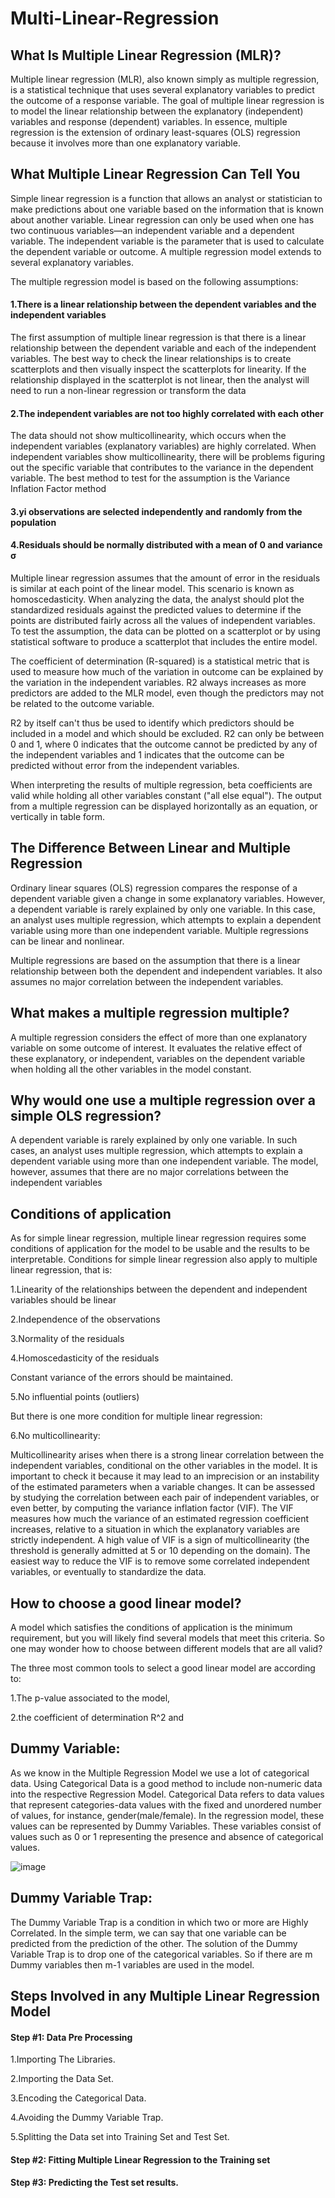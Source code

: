 # Multi-Linear-Regression

## What Is Multiple Linear Regression (MLR)?

Multiple linear regression (MLR), also known simply as multiple regression, is a statistical technique that uses several explanatory variables to predict the outcome of a response variable. The goal of multiple linear regression is to model the linear relationship between the explanatory (independent) variables and response (dependent) variables. In essence, multiple regression is the extension of ordinary least-squares (OLS) regression because it involves more than one explanatory variable.

## What Multiple Linear Regression Can Tell You

Simple linear regression is a function that allows an analyst or statistician to make predictions about one variable based on the information that is known about another variable. Linear regression can only be used when one has two continuous variables—an independent variable and a dependent variable. The independent variable is the parameter that is used to calculate the dependent variable or outcome. A multiple regression model extends to several explanatory variables.

The multiple regression model is based on the following assumptions:

#### 1.There is a linear relationship between the dependent variables and the independent variables

The first assumption of multiple linear regression is that there is a linear relationship between the dependent variable and each of the independent variables. The best way to check the linear relationships is to create scatterplots and then visually inspect the scatterplots for linearity. If the relationship displayed in the scatterplot is not linear, then the analyst will need to run a non-linear regression or transform the data

#### 2.The independent variables are not too highly correlated with each other

The data should not show multicollinearity, which occurs when the independent variables (explanatory variables) are highly correlated. When independent variables show multicollinearity, there will be problems figuring out the specific variable that contributes to the variance in the dependent variable. The best method to test for the assumption is the Variance Inflation Factor method

#### 3.yi observations are selected independently and randomly from the population

#### 4.Residuals should be normally distributed with a mean of 0 and variance σ

Multiple linear regression assumes that the amount of error in the residuals is similar at each point of the linear model. This scenario is known as homoscedasticity. When analyzing the data, the analyst should plot the standardized residuals against the predicted values to determine if the points are distributed fairly across all the values of independent variables. To test the assumption, the data can be plotted on a scatterplot or by using statistical software to produce a scatterplot that includes the entire model.


The coefficient of determination (R-squared) is a statistical metric that is used to measure how much of the variation in outcome can be explained by the variation in the independent variables. R2 always increases as more predictors are added to the MLR model, even though the predictors may not be related to the outcome variable.

R2 by itself can't thus be used to identify which predictors should be included in a model and which should be excluded. R2 can only be between 0 and 1, where 0 indicates that the outcome cannot be predicted by any of the independent variables and 1 indicates that the outcome can be predicted without error from the independent variables.

When interpreting the results of multiple regression, beta coefficients are valid while holding all other variables constant ("all else equal"). The output from a multiple regression can be displayed horizontally as an equation, or vertically in table form.

## The Difference Between Linear and Multiple Regression
Ordinary linear squares (OLS) regression compares the response of a dependent variable given a change in some explanatory variables. However, a dependent variable is rarely explained by only one variable. In this case, an analyst uses multiple regression, which attempts to explain a dependent variable using more than one independent variable. Multiple regressions can be linear and nonlinear.

Multiple regressions are based on the assumption that there is a linear relationship between both the dependent and independent variables. It also assumes no major correlation between the independent variables.

## What makes a multiple regression multiple?
A multiple regression considers the effect of more than one explanatory variable on some outcome of interest. It evaluates the relative effect of these explanatory, or independent, variables on the dependent variable when holding all the other variables in the model constant.

## Why would one use a multiple regression over a simple OLS regression?
A dependent variable is rarely explained by only one variable. In such cases, an analyst uses multiple regression, which attempts to explain a dependent variable using more than one independent variable. The model, however, assumes that there are no major correlations between the independent variables

## Conditions of application


As for simple linear regression, multiple linear regression requires some conditions of application for the model to be usable and the results to be interpretable. Conditions for simple linear regression also apply to multiple linear regression, that is:

1.Linearity of the relationships between the dependent and independent variables should be linear

2.Independence of the observations

3.Normality of the residuals

4.Homoscedasticity of the residuals

Constant variance of the errors should be maintained.

5.No influential points (outliers)

But there is one more condition for multiple linear regression:

6.No multicollinearity:

Multicollinearity arises when there is a strong linear correlation between the independent variables, conditional on the other variables in the model. It is important to check it because it may lead to an imprecision or an instability of the estimated parameters when a variable changes. It can be assessed by studying the correlation between each pair of independent variables, or even better, by computing the variance inflation factor (VIF). The VIF measures how much the variance of an estimated regression coefficient increases, relative to a situation in which the explanatory variables are strictly independent. A high value of VIF is a sign of multicollinearity (the threshold is generally admitted at 5 or 10 depending on the domain). The easiest way to reduce the VIF is to remove some correlated independent variables, or eventually to standardize the data.

## How to choose a good linear model?

A model which satisfies the conditions of application is the minimum requirement, but you will likely find several models that meet this criteria. So one may wonder how to choose between different models that are all valid?

The three most common tools to select a good linear model are according to:

1.The p-value associated to the model,

2.the coefficient of determination R^2 and

## Dummy Variable:

As we know in the Multiple Regression Model we use a lot of categorical data. Using Categorical Data is a good method to include non-numeric data into the respective Regression Model. Categorical Data refers to data values that represent categories-data values with the fixed and unordered number of values, for instance, gender(male/female). In the regression model, these values can be represented by Dummy Variables. 
These variables consist of values such as 0 or 1 representing the presence and absence of categorical values. 

![image](https://user-images.githubusercontent.com/109084435/192427263-65d079ac-46e4-4236-8ef9-6a2110f29147.png)

## Dummy Variable Trap:

The Dummy Variable Trap is a condition in which two or more are Highly Correlated. In the simple term, we can say that one variable can be predicted from the prediction of the other. The solution of the Dummy Variable Trap is to drop one of the categorical variables. So if there are m Dummy variables then m-1 variables are used in the model. 

## Steps Involved in any Multiple Linear Regression Model
#### Step #1: Data Pre Processing 

1.Importing The Libraries.

2.Importing the Data Set.

3.Encoding the Categorical Data.

4.Avoiding the Dummy Variable Trap.

5.Splitting the Data set into Training Set and Test Set.

#### Step #2: Fitting Multiple Linear Regression to the Training set 

#### Step #3: Predicting the Test set results.
